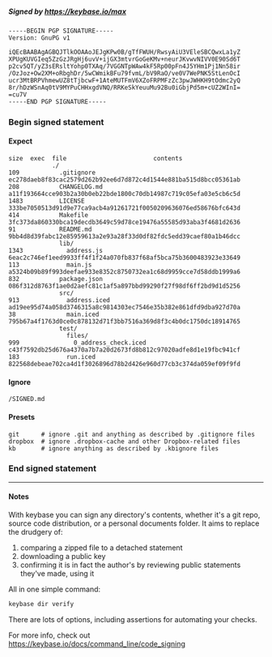 ##### Signed by https://keybase.io/max
```
-----BEGIN PGP SIGNATURE-----
Version: GnuPG v1

iQEcBAABAgAGBQJTlkOOAAoJEJgKPw0B/gTfFWUH/RwsyAiU3VEleSBCQwxLa1yZ
XPUgKUVGIeq5ZzGzJRgHj6uvV+ijGX3mtvrGoGeKMv+neurJKvwvNIVV0E90Sd6T
p2cv5QT/yZ3sERsltYohp0TXAq/7VGGNTpWAw4kF5Rp00pFn4J5YHm1Pj1Nn58ir
/OzJoz+Ow2XM+oRbghDr/5wCWmikBFu79fvmL/bV9RaO/ve0V7WePNK5StLenOcI
ucr3MtBRPVhmewUZ8tTjbcwF+1AteMUTFmV6XZoFRPMFzZc3pwJWHKH9tOdmc2yQ
8r/hDzWSnAq0tV9MYPuCHHxgdVNQ/RRKeSkYeuuMu92Bu0iGbjPd5m+cUZ2WInI=
=cu7V
-----END PGP SIGNATURE-----

```

<!-- END SIGNATURES -->

### Begin signed statement 

#### Expect

```
size  exec  file                        contents                                                        
            ./                                                                                          
109           .gitignore                ec278daeb8f83cac2579d262b92ee6d7d872c4d1544e881ba515d8bcc05361ab
208           CHANGELOG.md              a11f193664cce903b2a30b0eb22bde1800c70db14987c719c05efa03e5cb6c5d
1483          LICENSE                   333be7050513d91d9e77ca9acb4a91261721f0050209636076ed58676bfc643d
414           Makefile                  3fc373da860330bca19decdb3649c59d78ce19476a55585d93aba3f4681d2636
91            README.md                 9bb4d8d39fabc12e85959613a2e93a28f33d0df82fdc5edd39caef80a1b46dcc
              lib/                                                                                      
1343            address.js              6eac2c746ef1eed9933ff4f1f24a070fb837f68af5bca75b3600483923e33649
113             main.js                 a5324b09b89f993deefae933e8352c8750732ea1c68d9959cce7d58ddb1999a6
832           package.json              086f312d8763f1ae0d2aefc81c1af5a897bbd99290f27f98df6ff2bd9d1d5256
              src/                                                                                      
913             address.iced            ad19ee95d74a058d3746315a8c9814303ec7546e35b382e861dfd9dba927d70a
38              main.iced               795b67a4f1763d0ce0c878132d71f3bb7516a369d8f3c4b0dc1750dc18914765
              test/                                                                                     
                files/                                                                                  
999               0_address_check.iced  c43f7592db25d676a4370a7b7a20d2673fd8b812c97020adfe8d1e19fbc941cf
183             run.iced                822568debeae702ca4d1f3026896d78b2d426e960d77cb3c374da059ef09f9fd
```

#### Ignore

```
/SIGNED.md
```

#### Presets

```
git      # ignore .git and anything as described by .gitignore files
dropbox  # ignore .dropbox-cache and other Dropbox-related files    
kb       # ignore anything as described by .kbignore files          
```

<!-- summarize version = 0.0.9 -->

### End signed statement

<hr>

#### Notes

With keybase you can sign any directory's contents, whether it's a git repo,
source code distribution, or a personal documents folder. It aims to replace the drudgery of:

  1. comparing a zipped file to a detached statement
  2. downloading a public key
  3. confirming it is in fact the author's by reviewing public statements they've made, using it

All in one simple command:

```bash
keybase dir verify
```

There are lots of options, including assertions for automating your checks.

For more info, check out https://keybase.io/docs/command_line/code_signing